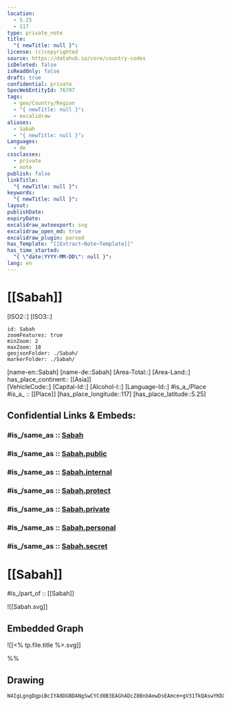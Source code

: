 ```yaml
---
location:
  - 5.25
  - 117
type: private_note
title:
  "{ newTitle: null }": 
license: (c)copyrighted
source: https://datahub.io/core/country-codes
isDeleted: false
isReadOnly: false
draft: true
confidential: private
SpocWebEntityId: 76707
tags:
  - geo/Country/Region
  - "{ newTitle: null }": 
  - excalidraw
aliases:
  - Sabah
  - "{ newTitle: null }": 
Languages:
  - de
cssclasses:
  - private
  - note
publish: false
linkTitle:
  "{ newTitle: null }": 
keywords:
  "{ newTitle: null }": 
layout: 
publishDate: 
expiryDate: 
excalidraw_autoexport: svg
excalidraw_open_md: true
excalidraw_plugin: parsed
has_Template: "[[Extract~Note~Template]]"
has_time_started:
  "{ \"date:YYYY-MM-DD\": null }": 
lang: en
---
```


# [[Sabah]] 

[ISO2::]
[ISO3::]

```leaflet
id: Sabah
zoomFeatures: true 
minZoom: 2 
maxZoom: 18
geojsonFolder: ./Sabah/
markerFolder: ./Sabah/
```

[name-en::Sabah]
[name-de::Sabah]
[Area-Total::]
[Area-Land::]
has_place_continent:: [[Asia]]  
[VehicleCode::]
[Capital-Id::]
[Alcohol-l::]
[Language-Id::]
#is_a_/Place  
#is_a_ :: [[Place]] 
[has_place_longitude::117]
[has_place_latitude::5.25]


## Confidential Links & Embeds: 

### #is_/same_as :: [Sabah](/_Standards/Earth/Continent/Asia/Asia~South~East/Malay_Archipelago/Malaysia/States~Malaysia/Sabah.md) 

### #is_/same_as :: [Sabah.public](/_public/Earth/Continent/Asia/Asia~South~East/Malay_Archipelago/Malaysia/States~Malaysia/Sabah.public.md) 

### #is_/same_as :: [Sabah.internal](/_internal/Earth/Continent/Asia/Asia~South~East/Malay_Archipelago/Malaysia/States~Malaysia/Sabah.internal.md) 

### #is_/same_as :: [Sabah.protect](/_protect/Earth/Continent/Asia/Asia~South~East/Malay_Archipelago/Malaysia/States~Malaysia/Sabah.protect.md) 

### #is_/same_as :: [Sabah.private](/_private/Earth/Continent/Asia/Asia~South~East/Malay_Archipelago/Malaysia/States~Malaysia/Sabah.private.md) 

### #is_/same_as :: [Sabah.personal](/_personal/Earth/Continent/Asia/Asia~South~East/Malay_Archipelago/Malaysia/States~Malaysia/Sabah.personal.md) 

### #is_/same_as :: [Sabah.secret](/_secret/Earth/Continent/Asia/Asia~South~East/Malay_Archipelago/Malaysia/States~Malaysia/Sabah.secret.md)


# [[Sabah]] 

#is_/part_of :: [[Sabah]] 

![[Sabah.svg]]

 

## Embedded Graph 

![[<% tp.file.title %>.svg]] 


%%
## Drawing
```compressed-json
N4IgLgngDgpiBcIYA8DGBDANgSwCYCd0B3EAGhADcZ8BnbAewDsEAmcm+gV31TkQAswYKDXgB6MQHNsYfpwBGAOlT0AtmIBeNCtlQbs6RmPry6uA4wC0KDDgLFLUTJ2lH8MTDHQ0YNMWHRJMRZFAA5FFjIkT1UYRjAaBABtAF1ydCgoAGUAsD5QSXw8LOwNPkZOTExyHRgiACF0VABrQq5GXABhekx6fAQQAGIAM1GxkABfCaA==
```
